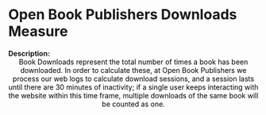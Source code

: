 <style>
@media (min-width: 980px) {
    .md-nav, .md-sidebar {
      display: none!important;
    }
}
</style>

# Open Book Publishers Downloads Measure

<div id="value-display"></div>
<strong>Description:</strong>
<div class="tile-1" style="text-align:center; color:black">
  Book Downloads represent the total number of times a book has been downloaded. In order to calculate these, at Open Book Publishers we process our web logs to calculate download sessions, and a session lasts until there are 30 minutes of inactivity; if a single user keeps interacting with the website within this time frame, multiple downloads of the same book will be counted as one.
</div>
<script>
document.getElementById('value-display').innerHTML = `
  <h2><strong>obp/downloads/v1</strong></h2></br>
  <strong>Source <span class="tooltip"><i class="fa-solid fa-circle-info"></i> <span class="tooltiptext">Not all platforms use the same parameters to measure the same thing, so it is important to differentiate the platform we are collecting data from.</span></span> :</strong> Open Book Publishers </br>
  <strong>Type <span class="tooltip"><i class="fa-solid fa-circle-info"></i> <span class="tooltiptext">Not all measures represent the same event, some platforms report the number of people who accessed a publication (e.g. users, session), others the number of times a resource was seen (e.g. views). For clarity, each of the measures described here will include its type.</span></span> :</strong> downloads</br>
  <strong>Version <span class="tooltip"><i class="fa-solid fa-circle-info"></i> <span class="tooltiptext">Data providers and/or collectors may want to modify their definition of e.g. a view or a session. In order to ensure changes in these definitions are differentiated, we use versioning.</span></span> :</strong> 1
`;
</script>
